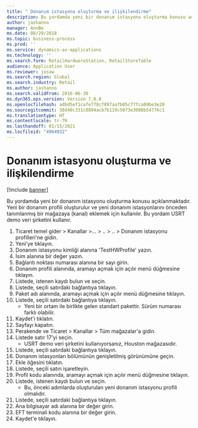 ```yaml
---
title: " Donanım istasyonu oluşturma ve ilişkilendirme"
description: Bu yordamda yeni bir donanım istasyonu oluşturma konusu açıklanmaktadır.
author: jashanno
manager: AnnBe
ms.date: 08/29/2018
ms.topic: business-process
ms.prod: ''
ms.service: dynamics-ax-applications
ms.technology: ''
ms.search.form: RetailHardwareStation, RetailStoreTable
audience: Application User
ms.reviewer: josaw
ms.search.region: Global
ms.search.industry: Retail
ms.author: jashanno
ms.search.validFrom: 2016-06-30
ms.dyn365.ops.version: Version 7.0.0
ms.openlocfilehash: adbd5ef1cafe778cf897aafb05c77fca89be3e20
ms.sourcegitcommit: 38d40c331c8894acb7b119c5073e3088b54776c1
ms.translationtype: HT
ms.contentlocale: tr-TR
ms.lasthandoff: 01/15/2021
ms.locfileid: "4964932"
---
```

# <a name="create-and-associate-a-hardware-station"></a> Donanım istasyonu oluşturma ve ilişkilendirme

[!include [banner](../includes/banner.md)]

Bu yordamda yeni bir donanım istasyonu oluşturma konusu açıklanmaktadır. Yeni bir donanım profili oluşturulur ve yeni donanım istasyonlarını önceden tanımlanmış bir mağazaya (kanal) eklemek için kullanılır. Bu yordam USRT demo veri şirketini kullanır.

1. Ticaret temel gider > Kanallar >... > .. > .. > Donanım istasyonu profilleri'ne gidin.
2. Yeni'ye tıklayın.
3. Donanım istasyonu kimliği alanına 'TestHWProfile' yazın.
4. İsim alanına bir değer yazın.
5. Bağlantı noktası numarası alanına bir sayı girin.
6. Donanım profili alanında, aramayı açmak için açılır menü düğmesine tıklayın.
7. Listede, istenen kaydı bulun ve seçin.
8. Listede, seçili satırdaki bağlantıya tıklayın.
9. Paket adı alanında, aramayı açmak için açılır menü düğmesine tıklayın.
10. Listede, seçili satırdaki bağlantıya tıklayın.
    * Yeni bir ortam ile birlikte gelen standart pakettir. Sürüm numarası farklı olabilir.  
11. Kaydet'i tıklatın.
12. Sayfayı kapatın.
13. Perakende ve Ticaret > Kanallar > Tüm mağazalar'a gidin.
14. Listede satır 17'yi seçin.
    * USRT demo veri şirketini kullanıyorsanız, Houston mağazasıdır.  
15. Listede, seçili satırdaki bağlantıya tıklayın.
16. Donanım istasyonları bölümünün genişletilmiş görünümüne geçin.
17. Ekle öğesini tıklatın.
18. Listede, seçili satırı işaretleyin.
19. Profil kodu alanında, aramayı açmak için açılır menü düğmesine tıklayın.
20. Listede, istenen kaydı bulun ve seçin.
    * Bu, önceki adımlarda oluşturulan yeni donanım istasyonu profili olmalıdır.  
21. Listede, seçili satırdaki bağlantıya tıklayın.
22. Ana bilgisayar adı alanına bir değer girin.
23. EFT terminali kodu alanına bir değer girin.
24. Kaydet'e tıklayın.

